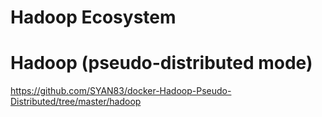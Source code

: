 # Hadoop Ecosystem

# Hadoop (pseudo-distributed mode)

https://github.com/SYAN83/docker-Hadoop-Pseudo-Distributed/tree/master/hadoop


